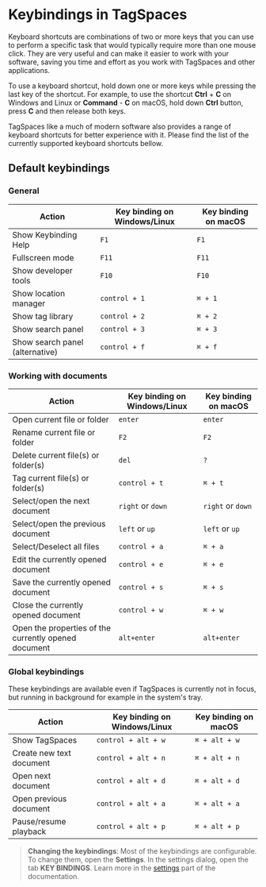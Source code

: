 # Keybindings in TagSpaces

Keyboard shortcuts are combinations of two or more keys that you can use to perform a specific task that would typically require more than one mouse click. They are very useful and can make it easier to work with your software, saving you time and effort as you work with TagSpaces and other applications.

To use a keyboard shortcut, hold down one or more keys while pressing the last key of the shortcut. For example, to use the shortcut **Ctrl** + **C** on Windows and Linux or **Command** - **C** on macOS, hold down **Ctrl** button, press **C** and then release both keys.

TagSpaces like a much of modern software also provides a range of keyboard shortcuts for better experience with it. Please find the list of the currently supported keyboard shortcuts bellow.

## Default keybindings

### General

| Action | Key binding on Windows/Linux | Key binding on macOS |
| -- | -- | -- |
| Show Keybinding Help | `F1` | `F1` |
| Fullscreen mode | `F11` | `F11` |
| Show developer tools | `F10` | `F10` |
| Show location manager | `control + 1` | `⌘ + 1` |
| Show tag library | `control + 2` | `⌘ + 2` |
| Show search panel | `control + 3` | `⌘ + 3` |
| Show search panel (alternative)| `control + f` | `⌘ + f` |


### Working with documents

| Action | Key binding on Windows/Linux | Key binding on macOS |
| -- | -- | -- |
| Open current file or folder | `enter` | `enter` |
| Rename current file or folder | `F2` | `F2` |
| Delete current file(s) or folder(s) | `del` | `?` |
| Tag current file(s) or folder(s) | `control + t` | `⌘ + t` |
| Select/open the next document | `right` or `down` | `right` or `down`  |
| Select/open the previous document | `left` or `up` | `left` or `up`  |
| Select/Deselect all files | `control + a` | `⌘ + a` |
| Edit the currently opened document | `control + e` | `⌘ + e` |
| Save the currently opened document | `control + s` | `⌘ + s` |
| Close the currently opened document | `control + w` | `⌘ + w` |
| Open the properties of the currently opened document | `alt+enter` | `alt+enter` |

<!--| Reload the currently opened document | `control + r` | `⌘ + r` |-->

### Global keybindings
These keybindings are available even if TagSpaces is currently not in focus, but running in background for example in the system's tray.

| Action | Key binding on Windows/Linux | Key binding on macOS |
| -- | -- | -- |
| Show TagSpaces | `control + alt + w` | `⌘ + alt + w` |
| Create new text document | `control + alt + n` | `⌘ + alt + n` |
| Open next document | `control + alt + d` | `⌘ + alt + d` |
| Open previous document | `control + alt + a` | `⌘ + alt + a` |
| Pause/resume playback | `control + alt + p` | `⌘ + alt + p` |


> **Changing the keybindings**: Most of the keybindings are configurable. To change them, open the **Settings**. In the settings dialog, open the tab **KEY BINDINGS**. Learn more in the [settings](/ui/settings.html/#key-bindings) part of the documentation.

